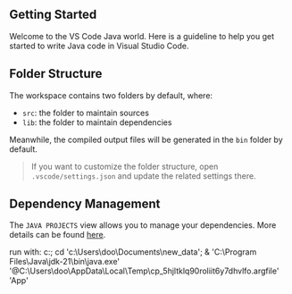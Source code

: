 ## Getting Started

Welcome to the VS Code Java world. Here is a guideline to help you get started to write Java code in Visual Studio Code.

## Folder Structure

The workspace contains two folders by default, where:

- `src`: the folder to maintain sources
- `lib`: the folder to maintain dependencies

Meanwhile, the compiled output files will be generated in the `bin` folder by default.

> If you want to customize the folder structure, open `.vscode/settings.json` and update the related settings there.

## Dependency Management

The `JAVA PROJECTS` view allows you to manage your dependencies. More details can be found [here](https://github.com/microsoft/vscode-java-dependency#manage-dependencies).



run with: 
 c:; cd 'c:\Users\doo\Documents\new_data'; & 'C:\Program Files\Java\jdk-21\bin\java.exe' '@C:\Users\doo\AppData\Local\Temp\cp_5hjltklq90roliit6y7dhvlfo.argfile' 'App'